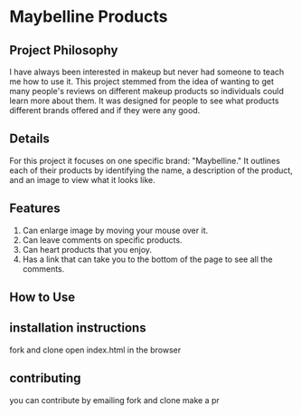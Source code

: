 # Maybelline Products
## Project Philosophy
I have always been interested in makeup but never had someone to teach me how to use it. This project stemmed from the idea of wanting to get many people's reviews on different makeup products so individuals could learn more about them. It was designed for people to see what products different brands offered and if they were any good. 

## Details
For this project it focuses on one specific brand: "Maybelline." It outlines each of their products by identifying the name, a description of the product, and an image to view what it looks like.

## Features
1. Can enlarge image by moving your mouse over it.
2. Can leave comments on specific products.
3. Can heart products that you enjoy.
4. Has a link that can take you to the bottom of the page to see all the comments.


## How to Use


## installation instructions
fork and clone
open index.html in the browser

## contributing
you can contribute by emailing
fork and clone make a pr

